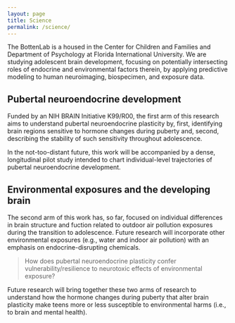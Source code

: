 ```yaml
---
layout: page
title: Science
permalink: /science/
---
```


The BottenLab is a housed in the Center for Children and Families and Department of Psychology at 
Florida International University. 
We are studying adolescent brain development, focusing on potentially intersecting roles of 
endocrine and environmental factors therein, by applying predictive modeling to human neuroimaging, 
biospecimen, and exposure data.

## Pubertal neuroendocrine development

Funded by an NIH BRAIN Initiative K99/R00, the first arm of this research aims to understand 
pubertal neuroendocrine plasticity by, first, identifying brain regions sensitive to hormone 
changes during puberty and, second, describing the stability of such sensitivity throughout adolescence.

In the not-too-distant future, this work will be accompanied by a dense, longitudinal pilot study 
intended to chart individual-level trajectories of pubertal neuroendocrine development.

## Environmental exposures and the developing brain

The second arm of this work has, so far, focused on individual differences in brain structure and fuction 
related to outdoor air pollution exposures during the transition to adolescence. Future research will 
incorporate other environmental exposures (e.g., water and indoor air pollution) with an emphasis on 
endocrine-disrupting chemicals.

> How does pubertal neuroendocrine plasticity confer vulnerability/resilience to neurotoxic effects of environmental exposure?

Future research will bring together these two arms of research to understand how the hormone changes during 
puberty that alter brain plasticity make teens more or less susceptible to environmental harms (i.e., to 
brain and mental health).